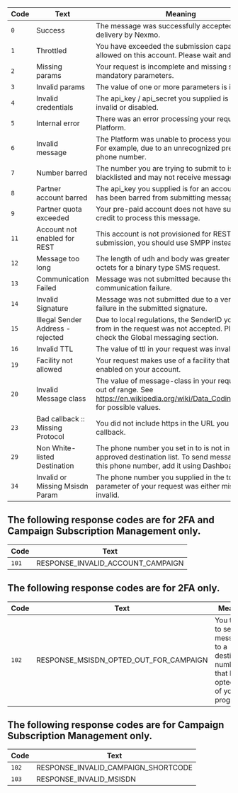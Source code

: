 Code | Text | Meaning
-- | -- | --
`0` | Success | The message was successfully accepted for delivery by Nexmo.
`1` | Throttled | You have exceeded the submission capacity allowed on this account. Please wait and retry.
`2` | Missing params | Your request is incomplete and missing some mandatory parameters.
`3` | Invalid params | The value of one or more parameters is invalid.
`4` | Invalid credentials | The api_key / api_secret you supplied is either invalid or disabled.
`5` | Internal error | There was an error processing your request in the Platform.
`6` | Invalid message | The Platform was unable to process your request. For example, due to an unrecognized prefix for the phone number.
`7` | Number barred | The number you are trying to submit to is blacklisted and may not receive messages.
`8` | Partner account barred | The api_key you supplied is for an account that has been barred from submitting messages.
`9` | Partner quota exceeded | Your pre-paid account does not have sufficient credit to process this message.
`11` | Account not enabled for REST | This account is not provisioned for REST submission, you should use SMPP instead.
`12` | Message too long | The length of udh and body was greater than 140 octets for a binary type SMS request.
`13` | Communication Failed | Message was not submitted because there was a communication failure.
`14` | Invalid Signature | Message was not submitted due to a verification failure in the submitted signature.
`15` | Illegal Sender Address - rejected | Due to local regulations, the SenderID you set in from in the request was not accepted. Please check the Global messaging section.
`16` | Invalid TTL | The value of ttl in your request was invalid.
`19` | Facility not allowed | Your request makes use of a facility that is not enabled on your account.
`20` | Invalid Message class | The value of message-class in your request was out of range. See https://en.wikipedia.org/wiki/Data_Coding_Scheme for possible values.
`23` | Bad callback :: Missing Protocol | You did not include https in the URL you set in callback.
`29` | Non White-listed Destination | The phone number you set in to is not in your pre-approved destination list. To send messages to this phone number, add it using Dashboard.
`34` | Invalid or Missing Msisdn Param | The phone number you supplied in the to parameter of your request was either missing or invalid.

## The following response codes are for 2FA and Campaign Subscription Management only.

Code | Text
-- | --
`101 ` | RESPONSE_INVALID_ACCOUNT_CAMPAIGN

## The following response codes are for 2FA only.

Code | Text | Meaning
-- | -- | --
`102` | RESPONSE_MSISDN_OPTED_OUT_FOR_CAMPAIGN | You tried to send a message to a destination number that has opted out of your program.

## The following response codes are for Campaign Subscription Management only.

Code | Text
-- | --
`102` | RESPONSE_INVALID_CAMPAIGN_SHORTCODE
`103` | RESPONSE_INVALID_MSISDN
